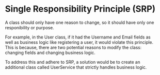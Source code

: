 # Single Responsibility Principle (SRP)

A class should only have one reason to change, so it should have only one responibility or purpose.

For example, in the User class, if it had the Username and Email fields as well as business logic like registering a user, it would violate this principle. This is because, there are two potential reasons to modify the class: changing fields and changing business logic.

To address this and adhere to SRP, a solution would be to create an additional class called UserService that strictly handles business logic.